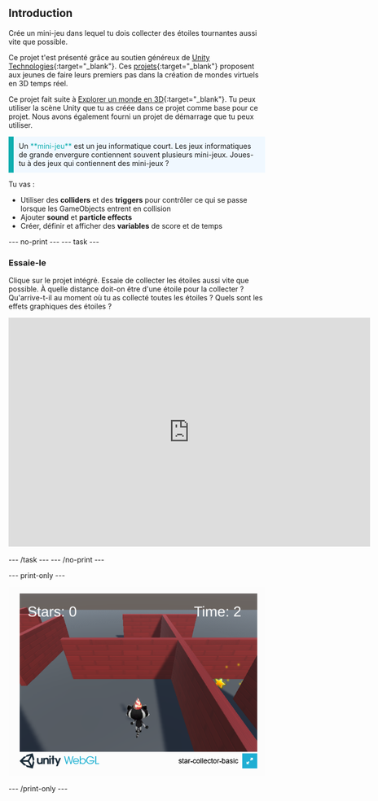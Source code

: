 ## Introduction

Crée un mini-jeu dans lequel tu dois collecter des étoiles tournantes aussi vite que possible.

Ce projet t'est présenté grâce au soutien généreux de [Unity Technologies](https://unity.com/){:target="_blank"}.  Ces [projets](https://projects.raspberrypi.org/fr-FR/pathways/unity-intro){:target="_blank"} proposent aux jeunes de faire leurs premiers pas dans la création de mondes virtuels en 3D temps réel.

Ce projet fait suite à [Explorer un monde en 3D](https://projects.raspberrypi.org/fr-FR/projects/explore-a-3d-world){:target="_blank"}. Tu peux utiliser la scène Unity que tu as créée dans ce projet comme base pour ce projet. Nous avons également fourni un projet de démarrage que tu peux utiliser.

<p style="border-left: solid; border-width:10px; border-color: #0faeb0; background-color: aliceblue; padding: 10px;">
Un <span style="color: #0faeb0">**mini-jeu**</span> est un jeu informatique court. Les jeux informatiques de grande envergure contiennent souvent plusieurs mini-jeux. Joues-tu à des jeux qui contiennent des mini-jeux ?
</p>

Tu vas :

+ Utiliser des **colliders** et des **triggers** pour contrôler ce qui se passe lorsque les GameObjects entrent en collision
+ Ajouter **sound** et **particle effects**
+ Créer, définir et afficher des **variables** de score et de temps

--- no-print ---
--- task ---

### Essaie-le

Clique sur le projet intégré. Essaie de collecter les étoiles aussi vite que possible. À quelle distance doit-on être d'une étoile pour la collecter ? Qu'arrive-t-il au moment où tu as collecté toutes les étoiles ? Quels sont les effets graphiques des étoiles ?
<iframe allowtransparency="true" width="710" height="450" src="https://star-collector-basic.rpfilt.repl.co" frameborder="0"></iframe>


--- /task ---
--- /no-print ---

--- print-only ---

![Jeu de collecte d'étoiles fonctionnant dans un navigateur.](images/star-collector-webgl.png)

--- /print-only ---
